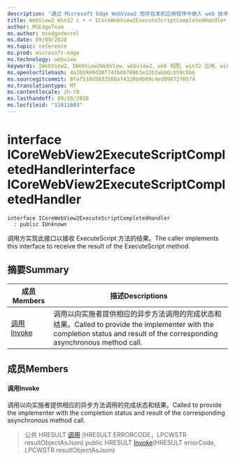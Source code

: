 ```yaml
---
description: '通过 Microsoft Edge WebView2 控件在本机应用程序中嵌入 web 技术 (HTML、CSS 和 JavaScript) '
title: WebView2 Win32 c + + ICoreWebView2ExecuteScriptCompletedHandler
author: MSEdgeTeam
ms.author: msedgedevrel
ms.date: 09/09/2020
ms.topic: reference
ms.prod: microsoft-edge
ms.technology: webview
keywords: IWebView2、IWebView2WebView、webview2、web 视图、win32 应用、win32、edge、ICoreWebView2、ICoreWebView2Controller、浏览器控件、边缘 html、ICoreWebView2ExecuteScriptCompletedHandler
ms.openlocfilehash: 4a3b5999d38f74fb6b78063e32b3abb0cb59c6b6
ms.sourcegitcommit: 0faf538d5033508af4320b9b89c4ed99872f0574
ms.translationtype: MT
ms.contentlocale: zh-CN
ms.lasthandoff: 09/10/2020
ms.locfileid: "11011683"
---
```

# <span data-ttu-id="aa890-104">interface ICoreWebView2ExecuteScriptCompletedHandler</span><span class="sxs-lookup"><span data-stu-id="aa890-104">interface ICoreWebView2ExecuteScriptCompletedHandler</span></span> 

```
interface ICoreWebView2ExecuteScriptCompletedHandler
  : public IUnknown
```

<span data-ttu-id="aa890-105">调用方实现此接口以接收 ExecuteScript 方法的结果。</span><span class="sxs-lookup"><span data-stu-id="aa890-105">The caller implements this interface to receive the result of the ExecuteScript method.</span></span>

## <span data-ttu-id="aa890-106">摘要</span><span class="sxs-lookup"><span data-stu-id="aa890-106">Summary</span></span>

 <span data-ttu-id="aa890-107">成员</span><span class="sxs-lookup"><span data-stu-id="aa890-107">Members</span></span>                        | <span data-ttu-id="aa890-108">描述</span><span class="sxs-lookup"><span data-stu-id="aa890-108">Descriptions</span></span>
--------------------------------|---------------------------------------------
[<span data-ttu-id="aa890-109">调用</span><span class="sxs-lookup"><span data-stu-id="aa890-109">Invoke</span></span>](#invoke) | <span data-ttu-id="aa890-110">调用以向实施者提供相应的异步方法调用的完成状态和结果。</span><span class="sxs-lookup"><span data-stu-id="aa890-110">Called to provide the implementer with the completion status and result of the corresponding asynchronous method call.</span></span>

## <span data-ttu-id="aa890-111">成员</span><span class="sxs-lookup"><span data-stu-id="aa890-111">Members</span></span>

#### <span data-ttu-id="aa890-112">调用</span><span class="sxs-lookup"><span data-stu-id="aa890-112">Invoke</span></span> 

<span data-ttu-id="aa890-113">调用以向实施者提供相应的异步方法调用的完成状态和结果。</span><span class="sxs-lookup"><span data-stu-id="aa890-113">Called to provide the implementer with the completion status and result of the corresponding asynchronous method call.</span></span>

> <span data-ttu-id="aa890-114">公共 HRESULT [调用](#invoke) (HRESULT ERRORCODE，LPCWSTR resultObjectAsJson) </span><span class="sxs-lookup"><span data-stu-id="aa890-114">public HRESULT [Invoke](#invoke)(HRESULT errorCode, LPCWSTR resultObjectAsJson)</span></span>

